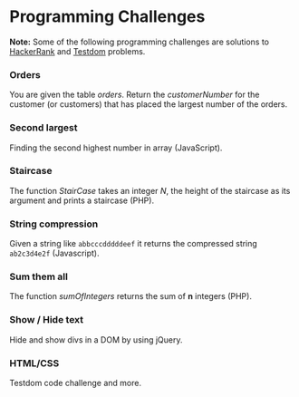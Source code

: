 # Programming Challenges

**Note:** Some of the following programming challenges are solutions to [HackerRank](https://www.hackerrank.com) and [Testdom](https://www.testdome.com/) problems.

### Orders

You are given the table *orders*. Return the *customerNumber* for the customer (or customers) that has placed the largest number of the orders.

### Second largest

Finding the second highest number in array (JavaScript).


### Staircase

The function *StairCase* takes an integer *N*, the height of the staircase as its argument and prints a staircase (PHP).


### String compression 

 Given a string like `abbcccdddddeef` it returns the compressed string `ab2c3d4e2f` (Javascript).
 
 
### Sum them all

The function *sumOfIntegers* returns the sum of **n** integers (PHP).


### Show / Hide text

Hide and show divs in a DOM by using jQuery.


### HTML/CSS

Testdom code challenge and more.
